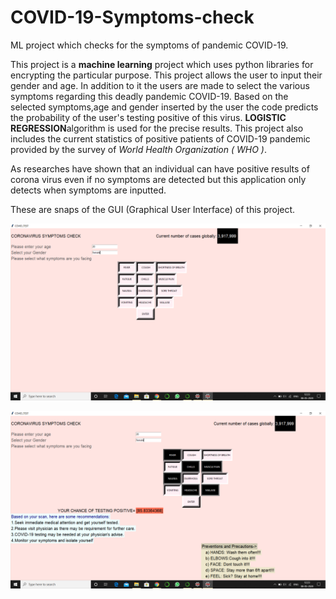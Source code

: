 # COVID-19-Symptoms-check
ML project which checks for the symptoms of pandemic COVID-19.


This project is a **machine learning** project which uses python libraries for encrypting the particular purpose. This project allows the user to input their gender and age. In addition to it the users are made to select the various symptoms regarding this deadly pandemic COVID-19. Based on the selected symptoms,age and gender inserted by the user the code predicts the probability of the user's testing positive of this virus. **LOGISTIC REGRESSION**algorithm is used for the precise results.
This project also includes the current statistics of positive patients of COVID-19 pandemic provided by the survey of *World Health Organization ( WHO )*.

As researches have shown that an individual can have positive results of corona virus even if no symptoms are detected but this application only detects when symptoms are inputted.

These are snaps of the GUI (Graphical User Interface) of this project.

![](Covid-19_SS1.png)


![](Covid-19_SS2.png)

